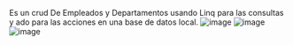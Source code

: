 Es un crud De Empleados y Departamentos usando Linq para las consultas y ado para las  acciones en una base de datos local.
![image](https://github.com/user-attachments/assets/a05baef1-a121-4b6f-b3f0-b81a2aa1a10f)
![image](https://github.com/user-attachments/assets/ff98bf97-1cc0-4d99-bcbd-6a7b74be3897)
![image](https://github.com/user-attachments/assets/6c9cc31b-b1df-47e5-8374-08fa52c06fb0)
